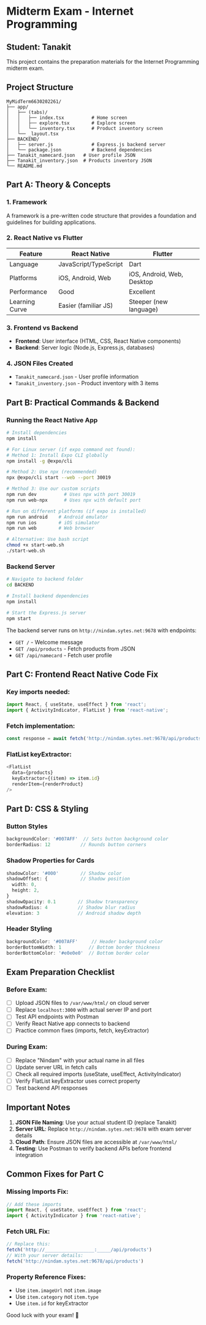 # Midterm Exam - Internet Programming
## Student: Tanakit

This project contains the preparation materials for the Internet Programming midterm exam.

## Project Structure
```
MyMidTerm6630202261/
├── app/
│   ├── (tabs)/
│   │   ├── index.tsx          # Home screen
│   │   ├── explore.tsx        # Explore screen 
│   │   └── inventory.tsx      # Product inventory screen
│   └── _layout.tsx
├── BACKEND/
│   ├── server.js              # Express.js backend server
│   └── package.json           # Backend dependencies
├── Tanakit_namecard.json   # User profile JSON
├── Tanakit_inventory.json  # Products inventory JSON
└── README.md
```

## Part A: Theory & Concepts

### 1. Framework
A framework is a pre-written code structure that provides a foundation and guidelines for building applications.

### 2. React Native vs Flutter
| Feature | React Native | Flutter |
|---------|-------------|---------|
| Language | JavaScript/TypeScript | Dart |
| Platforms | iOS, Android, Web | iOS, Android, Web, Desktop |
| Performance | Good | Excellent |
| Learning Curve | Easier (familiar JS) | Steeper (new language) |

### 3. Frontend vs Backend
- **Frontend**: User interface (HTML, CSS, React Native components)
- **Backend**: Server logic (Node.js, Express.js, databases)

### 4. JSON Files Created
- `Tanakit_namecard.json` - User profile information
- `Tanakit_inventory.json` - Product inventory with 3 items

## Part B: Practical Commands & Backend

### Running the React Native App
```bash
# Install dependencies
npm install

# For Linux server (if expo command not found):
# Method 1: Install Expo CLI globally
npm install -g @expo/cli

# Method 2: Use npx (recommended)
npx @expo/cli start --web --port 30019

# Method 3: Use our custom scripts
npm run dev          # Uses npx with port 30019
npm run web-npx      # Uses npx with default port

# Run on different platforms (if expo is installed)
npm run android    # Android emulator
npm run ios        # iOS simulator  
npm run web        # Web browser

# Alternative: Use bash script
chmod +x start-web.sh
./start-web.sh
```

### Backend Server
```bash
# Navigate to backend folder
cd BACKEND

# Install backend dependencies
npm install

# Start the Express.js server
npm start
```

The backend server runs on `http://nindam.sytes.net:9678` with endpoints:
- `GET /` - Welcome message
- `GET /api/products` - Fetch products from JSON
- `GET /api/namecard` - Fetch user profile

## Part C: Frontend React Native Code Fix

### Key imports needed:
```typescript
import React, { useState, useEffect } from 'react';
import { ActivityIndicator, FlatList } from 'react-native';
```

### Fetch implementation:
```typescript
const response = await fetch('http://nindam.sytes.net:9678/api/products');
```

### FlatList keyExtractor:
```typescript
<FlatList
  data={products}
  keyExtractor={(item) => item.id}
  renderItem={renderProduct}
/>
```

## Part D: CSS & Styling

### Button Styles
```typescript
backgroundColor: '#007AFF'  // Sets button background color
borderRadius: 12           // Rounds button corners
```

### Shadow Properties for Cards
```typescript
shadowColor: '#000'        // Shadow color
shadowOffset: {            // Shadow position
  width: 0,
  height: 2,
}
shadowOpacity: 0.1        // Shadow transparency
shadowRadius: 4           // Shadow blur radius
elevation: 3              // Android shadow depth
```

### Header Styling
```typescript
backgroundColor: '#007AFF'     // Header background color
borderBottomWidth: 1          // Bottom border thickness
borderBottomColor: '#e0e0e0'  // Bottom border color
```

## Exam Preparation Checklist

### Before Exam:
- [ ] Upload JSON files to `/var/www/html/` on cloud server
- [ ] Replace `localhost:3000` with actual server IP and port
- [ ] Test API endpoints with Postman
- [ ] Verify React Native app connects to backend
- [ ] Practice common fixes (imports, fetch, keyExtractor)

### During Exam:
- [ ] Replace "Nindam" with your actual name in all files
- [ ] Update server URL in fetch calls
- [ ] Check all required imports (useState, useEffect, ActivityIndicator)
- [ ] Verify FlatList keyExtractor uses correct property
- [ ] Test backend API responses

## Important Notes

1. **JSON File Naming**: Use your actual student ID (replace Tanakit)
2. **Server URL**: Replace `http://nindam.sytes.net:9678` with exam server details
3. **Cloud Path**: Ensure JSON files are accessible at `/var/www/html/`
4. **Testing**: Use Postman to verify backend APIs before frontend integration

## Common Fixes for Part C

### Missing Imports Fix:
```typescript
// Add these imports
import React, { useState, useEffect } from 'react';
import { ActivityIndicator } from 'react-native';
```

### Fetch URL Fix:
```typescript
// Replace this:
fetch('http://__________________:_____/api/products')
// With your server details:
fetch('http://nindam.sytes.net:9678/api/products')
```

### Property Reference Fixes:
- Use `item.imageUrl` not `item.image`
- Use `item.category` not `item.type`
- Use `item.id` for keyExtractor

Good luck with your exam! 🚀